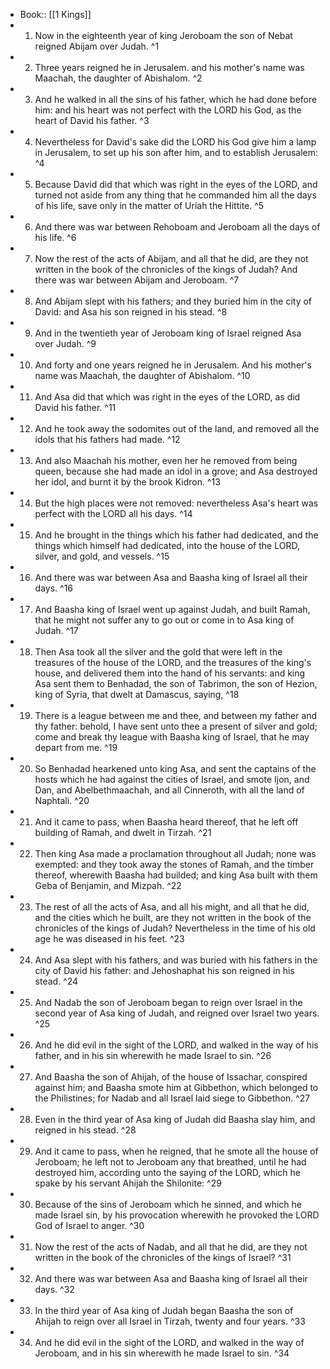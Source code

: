 - Book:: [[1 Kings]]
- 1. Now in the eighteenth year of king Jeroboam the son of Nebat reigned Abijam over Judah. ^1
- 2. Three years reigned he in Jerusalem. and his mother's name was Maachah, the daughter of Abishalom. ^2
- 3. And he walked in all the sins of his father, which he had done before him: and his heart was not perfect with the LORD his God, as the heart of David his father. ^3
- 4. Nevertheless for David's sake did the LORD his God give him a lamp in Jerusalem, to set up his son after him, and to establish Jerusalem: ^4
- 5. Because David did that which was right in the eyes of the LORD, and turned not aside from any thing that he commanded him all the days of his life, save only in the matter of Uriah the Hittite. ^5
- 6. And there was war between Rehoboam and Jeroboam all the days of his life. ^6
- 7. Now the rest of the acts of Abijam, and all that he did, are they not written in the book of the chronicles of the kings of Judah? And there was war between Abijam and Jeroboam. ^7
- 8. And Abijam slept with his fathers; and they buried him in the city of David: and Asa his son reigned in his stead. ^8
- 9. And in the twentieth year of Jeroboam king of Israel reigned Asa over Judah. ^9
- 10. And forty and one years reigned he in Jerusalem. And his mother's name was Maachah, the daughter of Abishalom. ^10
- 11. And Asa did that which was right in the eyes of the LORD, as did David his father. ^11
- 12. And he took away the sodomites out of the land, and removed all the idols that his fathers had made. ^12
- 13. And also Maachah his mother, even her he removed from being queen, because she had made an idol in a grove; and Asa destroyed her idol, and burnt it by the brook Kidron. ^13
- 14. But the high places were not removed: nevertheless Asa's heart was perfect with the LORD all his days. ^14
- 15. And he brought in the things which his father had dedicated, and the things which himself had dedicated, into the house of the LORD, silver, and gold, and vessels. ^15
- 16. And there was war between Asa and Baasha king of Israel all their days. ^16
- 17. And Baasha king of Israel went up against Judah, and built Ramah, that he might not suffer any to go out or come in to Asa king of Judah. ^17
- 18. Then Asa took all the silver and the gold that were left in the treasures of the house of the LORD, and the treasures of the king's house, and delivered them into the hand of his servants: and king Asa sent them to Benhadad, the son of Tabrimon, the son of Hezion, king of Syria, that dwelt at Damascus, saying, ^18
- 19. There is a league between me and thee, and between my father and thy father: behold, I have sent unto thee a present of silver and gold; come and break thy league with Baasha king of Israel, that he may depart from me. ^19
- 20. So Benhadad hearkened unto king Asa, and sent the captains of the hosts which he had against the cities of Israel, and smote Ijon, and Dan, and Abelbethmaachah, and all Cinneroth, with all the land of Naphtali. ^20
- 21. And it came to pass, when Baasha heard thereof, that he left off building of Ramah, and dwelt in Tirzah. ^21
- 22. Then king Asa made a proclamation throughout all Judah; none was exempted: and they took away the stones of Ramah, and the timber thereof, wherewith Baasha had builded; and king Asa built with them Geba of Benjamin, and Mizpah. ^22
- 23. The rest of all the acts of Asa, and all his might, and all that he did, and the cities which he built, are they not written in the book of the chronicles of the kings of Judah? Nevertheless in the time of his old age he was diseased in his feet. ^23
- 24. And Asa slept with his fathers, and was buried with his fathers in the city of David his father: and Jehoshaphat his son reigned in his stead. ^24
- 25. And Nadab the son of Jeroboam began to reign over Israel in the second year of Asa king of Judah, and reigned over Israel two years. ^25
- 26. And he did evil in the sight of the LORD, and walked in the way of his father, and in his sin wherewith he made Israel to sin. ^26
- 27. And Baasha the son of Ahijah, of the house of Issachar, conspired against him; and Baasha smote him at Gibbethon, which belonged to the Philistines; for Nadab and all Israel laid siege to Gibbethon. ^27
- 28. Even in the third year of Asa king of Judah did Baasha slay him, and reigned in his stead. ^28
- 29. And it came to pass, when he reigned, that he smote all the house of Jeroboam; he left not to Jeroboam any that breathed, until he had destroyed him, according unto the saying of the LORD, which he spake by his servant Ahijah the Shilonite: ^29
- 30. Because of the sins of Jeroboam which he sinned, and which he made Israel sin, by his provocation wherewith he provoked the LORD God of Israel to anger. ^30
- 31. Now the rest of the acts of Nadab, and all that he did, are they not written in the book of the chronicles of the kings of Israel? ^31
- 32. And there was war between Asa and Baasha king of Israel all their days. ^32
- 33. In the third year of Asa king of Judah began Baasha the son of Ahijah to reign over all Israel in Tirzah, twenty and four years. ^33
- 34. And he did evil in the sight of the LORD, and walked in the way of Jeroboam, and in his sin wherewith he made Israel to sin. ^34
